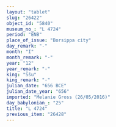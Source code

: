 ```yaml
---
layout: "tablet"
slug: "26422"
object_id: "5840"
museum_no_: "L 4724"
period: "ENB"
place_of_issue: "Borsippa city"
day_remark: "-"
month: "I"
month_remark: "-"
year: "12"
year_remark: "-"
king: "Ššu"
king_remark: "-"
julian_date: "656 BCE"
julian_date_year: "656"
imported: "Melanie Gross (26/05/2016)"
day_babylonian_: "25"
title: "L 4724"
previous_item: "26428"
---
```

